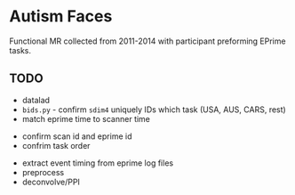 # Autism Faces
Functional MR collected from 2011-2014 with participant preforming EPrime tasks.

## TODO
* datalad
* `bids.py` - confirm `sdim4` uniquely IDs which task (USA, AUS, CARS, rest)
* match eprime time to scanner time
 - confirm scan id and eprime id
 - confrim task order
* extract event timing from eprime log files
* preprocess
* deconvolve/PPI
